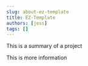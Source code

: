 ```yaml
---
slug: about-ez-template
title: EZ-Template
authors: [jess]
tags: []
---
```


This is a summary of a project

<!--truncate-->

This is more information